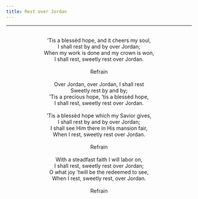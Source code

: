 ```yaml
---
title: Rest over Jordan
---
```


---
<center>
<br/>
’Tis a blessèd hope, and it cheers my soul,<br/>
I shall rest by and by over Jordan;<br/>
When my work is done and my crown is won,<br/>
I shall rest, sweetly rest over Jordan.<br/>
<br/>
Refrain<br/>
<br/>
Over Jordan, over Jordan, I shall rest<br/>
Sweetly rest by and by;<br/>
’Tis a precious hope, ’tis a blessèd hope,<br/>
I shall rest, sweetly rest over Jordan.<br/>
<br/>
’Tis a blessèd hope which my Savior gives,<br/>
I shall rest by and by over Jordan;<br/>
I shall see Him there in His mansion fair,<br/>
When I rest, sweetly rest over Jordan.<br/>
<br/>
Refrain<br/>
<br/>
With a steadfast faith I will labor on,<br/>
I shall rest, sweetly rest over Jordan;<br/>
O what joy ’twill be the redeemed to see,<br/>
When I rest, sweetly rest, over Jordan.<br/>
<br/>
Refrain<br/>

</center>